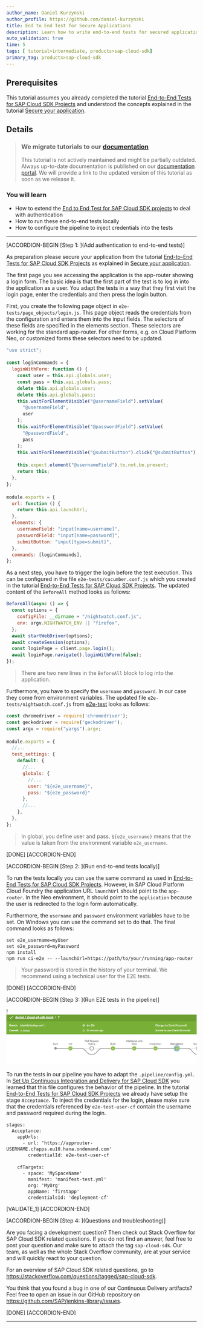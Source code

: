 ```yaml
---
author_name: Daniel Kurzynski
author_profile: https://github.com/daniel-kurzynski
title: End to End Test for Secure Applications
description: Learn how to write end-to-end tests for secured applications based on the SAP Cloud SDK.
auto_validation: true
time: 5
tags: [ tutorial>intermediate, products>sap-cloud-sdk]
primary_tag: products>sap-cloud-sdk
---
```


## Prerequisites
This tutorial assumes you already completed the tutorial [End-to-End Tests for SAP Cloud SDK Projects](cloudsdk-e2e-test) and understood the concepts explained in the tutorial [Secure your application](s4sdk-secure-cloudfoundry).


## Details

> ### We migrate tutorials to our [documentation](https://sap.github.io/cloud-sdk/)
> This tutorial is not actively maintained and might be partially outdated.
> Always up-to-date documentation is published on our [documentation portal](https://sap.github.io/cloud-sdk/).
> We will provide a link to the updated version of this tutorial as soon as we release it.
>
### You will learn
- How to extend the [End to End Test for SAP Cloud SDK projects](cloudsdk-e2e-test) to deal with authentication
- How to run these end-to-end tests locally
- How to configure the pipeline to inject credentials into the tests

---

[ACCORDION-BEGIN [Step 1: ](Add authentication to end-to-end tests)]

As preparation please secure your application from the tutorial [End-to-End Tests for SAP Cloud SDK Projects](cloudsdk-e2e-test) as explained in [Secure your application](s4sdk-secure-cloudfoundry).

The first page you see accessing the application is the app-router showing a login form. The basic idea is that the first part of the test is to log in into the application as a user. You adapt the tests in a way that they first visit the login page, enter the credentials and then press the login button.

First, you create the following page object in `e2e-tests/page_objects/login.js`. This page object reads the credentials from the configuration and enters them into the input fields. The selectors of these fields are specified in the elements section. These selectors are working for the standard app-router. For other forms, e.g. on Cloud Platform Neo, or customized forms these selectors need to be updated.

```JavaScript
"use strict";

const loginCommands = {
  loginWithForm: function () {
    const user = this.api.globals.user;
    const pass = this.api.globals.pass;
    delete this.api.globals.user;
    delete this.api.globals.pass;
    this.waitForElementVisible("@usernameField").setValue(
      "@usernameField",
      user
    );
    this.waitForElementVisible("@passwordField").setValue(
      "@passwordField",
      pass
    );
    this.waitForElementVisible("@submitButton").click("@submitButton");

    this.expect.element("@usernameField").to.not.be.present;
    return this;
  },
};

module.exports = {
  url: function () {
    return this.api.launchUrl;
  },
  elements: {
    usernameField: "input[name=username]",
    passwordField: "input[name=password]",
    submitButton: "input[type=submit]",
  },
  commands: [loginCommands],
};
```

As a next step, you have to trigger the login before the test execution. This can be configured in the file `e2e-tests/cucumber.conf.js` which you created in the tutorial [End-to-End Tests for SAP Cloud SDK Projects](cloudsdk-e2e-test). The updated content of the `BeforeAll` method looks as follows:

```JavaScript
BeforeAll(async () => {
  const options = {
    configFile: __dirname + "/nightwatch.conf.js",
    env: argv.NIGHTWATCH_ENV || "firefox",
  };
  await startWebDriver(options);
  await createSession(options);
  const loginPage = client.page.login();
  await loginPage.navigate().loginWithForm(false);
});
```
>There are two new lines in the `BeforeAll` block to log into the application.

Furthermore, you have to specify the `username` and `password`. In our case they come from environment variables.
The updated file `e2e-tests/nightwatch.conf.js` from [e2e-test](cloudsdk-e2e-test) looks as follows:

```JavaScript
const chromedriver = require('chromedriver');
const geckodriver = require('geckodriver');
const argv = require("yargs").argv;

module.exports = {
  //...
  test_settings: {
    default: {
      //...
      globals: {
        //...
        user: "${e2e_username}",
        pass: "${e2e_password}"
      },
      //...
    },
  },  
};
```

>In global, you define user and pass. `${e2e_username}` means that the value is taken from the environment variable `e2e_username`.

[DONE]
[ACCORDION-END]

[ACCORDION-BEGIN [Step 2: ](Run end-to-end tests locally)]

To run the tests locally you can use the same command as used in [End-to-End Tests for SAP Cloud SDK Projects](cloudsdk-e2e-test). However, in SAP Cloud Platform Cloud Foundry the application URL `launchUrl` should point to the `app-router`. In the Neo environment, it should point to the `application` because the user is redirected to the login form automatically.

Furthermore, the `username` and `password` environment variables have to be set. On Windows you can use the command set to do that. The final command looks as follows:

```Shell
set e2e_username=myUser
set e2e_password=myPassword
npm install
npm run ci-e2e -- --launchUrl=https://path/to/your/running/app-router
```

>Your password is stored in the history of your terminal. We recommend using a technical user for the E2E tests.

[DONE]
[ACCORDION-END]

[ACCORDION-BEGIN [Step 3: ](Run E2E tests in the pipeline)]

!![S4SDK Pipeline](e2epipeline.png)

To run the tests in our pipeline you have to adapt the `.pipeline/config.yml`. In [Set Up Continuous Integration and Delivery for SAP Cloud SDK](cloudsdk-ci-cd) you learned that this file configures the behavior of the pipeline.
In the tutorial [End-to-End Tests for SAP Cloud SDK Projects](cloudsdk-e2e-test) we already have setup the stage `Acceptance`. To inject the credentials for the login, please make sure that the credentials referenced by `e2e-test-user-cf` contain the username and password required during the login.

```
stages:  
  Acceptance:
    appUrls:
      - url: 'https://approuter-USERNAME.cfapps.eu10.hana.ondemand.com'
        credentialId: e2e-test-user-cf

    cfTargets:
      - space: 'MySpaceName'
        manifest: 'manifest-test.yml'
        org: 'MyOrg'
        appName: 'firstapp'
        credentialsId: 'deployment-cf'
```

[VALIDATE_1]
[ACCORDION-END]

[ACCORDION-BEGIN [Step 4: ](Questions and troubleshooting)]

Are you facing a development question? Then check out Stack Overflow for SAP Cloud SDK related questions. If you do not find an answer, feel free to post your question and make sure to attach the tag `sap-cloud-sdk`. Our team, as well as the whole Stack Overflow community, are at your service and will quickly react to your question.

For an overview of SAP Cloud SDK related questions, go to <https://stackoverflow.com/questions/tagged/sap-cloud-sdk>.

You think that you found a bug in one of our Continuous Delivery artifacts? Feel free to open an issue in our GitHub repository on <https://github.com/SAP/jenkins-library/issues>.


[DONE]
[ACCORDION-END]

---
